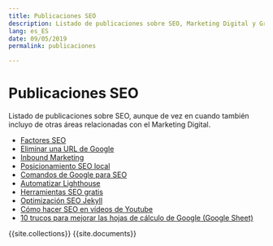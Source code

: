 ```yaml
---
title: Publicaciones SEO
description: Listado de publicaciones sobre SEO, Marketing Digital y Growth Hacking
lang: es_ES
date: 09/05/2019
permalink: publicaciones

---
```


# Publicaciones SEO

Listado de publicaciones sobre SEO, aunque de vez en cuando también incluyo de otras áreas relacionadas con el Marketing Digital.

- [Factores SEO](factores-seo)
- [Eliminar una URL de Google](eliminar-url-google)
- [Inbound Marketing](inbound-marketing)
- [Posicionamiento SEO local](posicionamiento-seo-local)
- [Comandos de Google para SEO](comandos-google)
- [Automatizar Lighthouse](automatizar-analisis-lighthouse)
- [Herramientas SEO gratis](herramientas-seo-gratis)
- [Optimización SEO Jekyll](optimizacion-seo-jekyll)
- [Cómo hacer SEO en vídeos de Youtube](seo-videos-youtube)
- [10 trucos para mejorar las hojas de cálculo de Google (Google Sheet)](trucos-hojas-calculo-google)

{{site.collections}}
{{site.documents}}


<!--stackedit_data:
eyJoaXN0b3J5IjpbLTcyNjI4OTIwLDEwOTYxOTYzMTYsLTg0ND
I4NDg0MiwtMjg2ODQ5MjAyLDQxNTM4NDc2OF19
-->